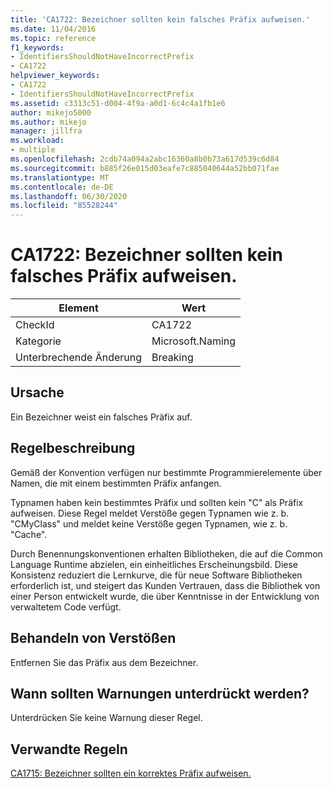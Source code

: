 ```yaml
---
title: 'CA1722: Bezeichner sollten kein falsches Präfix aufweisen.'
ms.date: 11/04/2016
ms.topic: reference
f1_keywords:
- IdentifiersShouldNotHaveIncorrectPrefix
- CA1722
helpviewer_keywords:
- CA1722
- IdentifiersShouldNotHaveIncorrectPrefix
ms.assetid: c3313c51-d004-4f9a-a0d1-6c4c4a1fb1e6
author: mikejo5000
ms.author: mikejo
manager: jillfra
ms.workload:
- multiple
ms.openlocfilehash: 2cdb74a094a2abc16360a8b0b73a617d539c6d84
ms.sourcegitcommit: b885f26e015d03eafe7c885040644a52bb071fae
ms.translationtype: MT
ms.contentlocale: de-DE
ms.lasthandoff: 06/30/2020
ms.locfileid: "85528244"
---
```

# <a name="ca1722-identifiers-should-not-have-incorrect-prefix"></a>CA1722: Bezeichner sollten kein falsches Präfix aufweisen.

|Element|Wert|
|-|-|
|CheckId|CA1722|
|Kategorie|Microsoft.Naming|
|Unterbrechende Änderung|Breaking|

## <a name="cause"></a>Ursache
Ein Bezeichner weist ein falsches Präfix auf.

## <a name="rule-description"></a>Regelbeschreibung
Gemäß der Konvention verfügen nur bestimmte Programmierelemente über Namen, die mit einem bestimmten Präfix anfangen.

Typnamen haben kein bestimmtes Präfix und sollten kein "C" als Präfix aufweisen. Diese Regel meldet Verstöße gegen Typnamen wie z. b. "CMyClass" und meldet keine Verstöße gegen Typnamen, wie z. b. "Cache".

Durch Benennungskonventionen erhalten Bibliotheken, die auf die Common Language Runtime abzielen, ein einheitliches Erscheinungsbild. Diese Konsistenz reduziert die Lernkurve, die für neue Software Bibliotheken erforderlich ist, und steigert das Kunden Vertrauen, dass die Bibliothek von einer Person entwickelt wurde, die über Kenntnisse in der Entwicklung von verwaltetem Code verfügt.

## <a name="how-to-fix-violations"></a>Behandeln von Verstößen
Entfernen Sie das Präfix aus dem Bezeichner.

## <a name="when-to-suppress-warnings"></a>Wann sollten Warnungen unterdrückt werden?
Unterdrücken Sie keine Warnung dieser Regel.

## <a name="related-rules"></a>Verwandte Regeln
[CA1715: Bezeichner sollten ein korrektes Präfix aufweisen.](../code-quality/ca1715.md)
